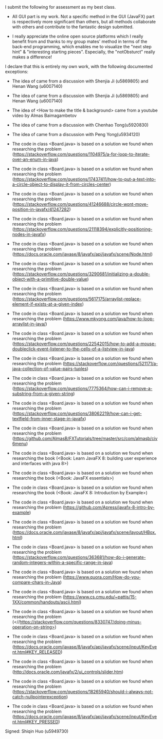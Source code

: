 I submit the following for assessment as my best class.

* All GUI part is my work. Not a specific method in the GUI (JavaFX) part is
  respectively more significant than others, but all methods collaborate with others
  and contribute to the fantastic design submitted.

* I really appreciate the online open source platforms which I really benefit from
  and thanks to my group mates' method in terms of the back-end programming, which
  enables me to visualize the "next step hint" & "interesting starting pieces".
  Especially, the "notObsturct" really makes a difference!

I declare that this is entirely my own work, with the following documented exceptions:

* The idea of <How to record the used time> came from a discussion with Shenjia Ji (u5869805) and Henan Wang (u6007140)
* The idea of <How to show inner window> came from a discussion with Shenjia Ji (u5869805) and Henan Wang (u6007140)
* The idea of <How to make the title & background> came from a youtube video by Almas Baimagambetov
* The idea of <How to design the difficulty slider> came from a discussion with Chenhao Tong(u5920830)
* The idea of <How to reload the image after operation> came from a discussion with Peng Yong(u5934120)

* The code in class <Board.java> is based on a solution we found when researching the problem (<https://stackoverflow.com/questions/1104975/a-for-loop-to-iterate-over-an-enum-in-java>)
* The code in class <Board.java> is based on a solution we found when researching the problem (<https://stackoverflow.com/questions/17437411/how-to-put-a-text-into-a-circle-object-to-display-it-from-circles-center>)
* The code in class <Board.java> is based on a solution we found when researching the problem (<https://stackoverflow.com/questions/41246688/circle-wont-move-position-in-javafx/41247282>)
* The code in class <Board.java> is based on a solution we found when researching the problem (<https://stackoverflow.com/questions/21118394/explicitly-positioning-nodes-in-javafx>)
* The code in class <Board.java> is based on a solution we found when researching the problem (<https://docs.oracle.com/javase/8/javafx/api/javafx/scene/Node.html>)
* The code in class <Board.java> is based on a solution we found when researching the problem (<https://stackoverflow.com/questions/3290681/initializing-a-double-object-with-a-primitive-double-value>)
* The code in class <Board.java> is based on a solution we found when researching the problem (<https://stackoverflow.com/questions/5617175/arraylist-replace-element-if-exists-at-a-given-index>)
* The code in class <Board.java> is based on a solution we found when researching the problem (<https://www.mkyong.com/java/how-to-loop-arraylist-in-java/>)
* The code in class <Board.java> is based on a solution we found when researching the problem (<https://stackoverflow.com/questions/22542015/how-to-add-a-mouse-doubleclick-event-listener-to-the-cells-of-a-listview-in-java>)
* The code in class <Board.java> is based on a solution we found when researching the problem (<https://stackoverflow.com/questions/521171/a-java-collection-of-value-pairs-tuples>)
* The code in class <Board.java> is based on a solution we found when researching the problem (<https://stackoverflow.com/questions/7775364/how-can-i-remove-a-substring-from-a-given-string>)
* The code in class <Board.java> is based on a solution we found when researching the problem (<https://stackoverflow.com/questions/38062219/how-can-i-get-textfield-from-inner-stage-in-javafx>)
* The code in class <Board.java> is based on a solution we found when researching the problem (<https://github.com/AlmasB/FXTutorials/tree/master/src/com/almasb/civ6menu>)
* The code in class <Board.java> is based on a solution we found when researching the book (<Book: Learn JavaFX 8: building user experience and interfaces with java 8>)
* The code in class <Board.java> is based on a solution we found when researching the book (<Book: JavaFX essentials>)
* The code in class <Board.java> is based on a solution we found when researching the book (<Book: JavaFX 8: Introduction by Example>)
* The code in class <Board.java> is based on a solution we found when researching the problem (<https://github.com/Apress/javafx-8-intro-by-example>)
* The code in class <Board.java> is based on a solution we found when researching the problem (<https://docs.oracle.com/javase/8/javafx/api/javafx/scene/layout/HBox.html>)
* The code in class <Board.java> is based on a solution we found when researching the problem (<https://stackoverflow.com/questions/363681/how-do-i-generate-random-integers-within-a-specific-range-in-java>)
* The code in class <Board.java> is based on a solution we found when researching the problem (<https://www.quora.com/How-do-you-compare-chars-in-Java>)
* The code in class <Board.java> is based on a solution we found when researching the problem (<https://www.cs.cmu.edu/~pattis/15-1XX/common/handouts/ascii.html>)
* The code in class <Board.java> is based on a solution we found when researching the problem (<//https://stackoverflow.com/questions/8330747/doing-minus-operation-on-string>)
* The code in class <Board.java> is based on a solution we found when researching the problem (<https://docs.oracle.com/javase/8/javafx/api/javafx/scene/input/KeyEvent.html#KEY_RELEASED>)
* The code in class <Board.java> is based on a solution we found when researching the problem (<http://docs.oracle.com/javafx/2/ui_controls/slider.htm>)
* The code in class <Board.java> is based on a solution we found when researching the problem (<https://stackoverflow.com/questions/18265940/should-i-always-not-catch-nullpointerexception>)
* The code in class <Board.java> is based on a solution we found when researching the problem (<https://docs.oracle.com/javase/8/javafx/api/javafx/scene/input/KeyEvent.html#KEY_PRESSED>)

Signed: Shiqin Huo (u5949730)
